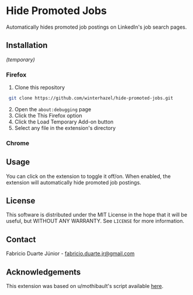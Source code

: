 # Hide Promoted Jobs

Automatically hides promoted job postings on LinkedIn's job search pages.

## Installation

_(temporary)_

### Firefox

1. Clone this repository
  ```sh
   git clone https://github.com/winterhazel/hide-promoted-jobs.git
   ```
2. Open the `about:debugging` page
3. Click the This Firefox option
4. Click the Load Temporary Add-on button
5. Select any file in the extension's directory

### Chrome

## Usage

You can click on the extension to toggle it off/on. When enabled, the extension will automatically hide promoted job postings. 

## License

This software is distributed under the MIT License in the hope that it will be useful, but WITHOUT ANY WARRANTY. See `LICENSE` for more information.

## Contact

Fabricio Duarte Júnior - fabricio.duarte.jr@gmail.com

## Acknowledgements

This extension was based on u/mothibault's script available [here](https://www.reddit.com/r/linkedin/comments/nhzcyz/comment/hrdq2fk).
